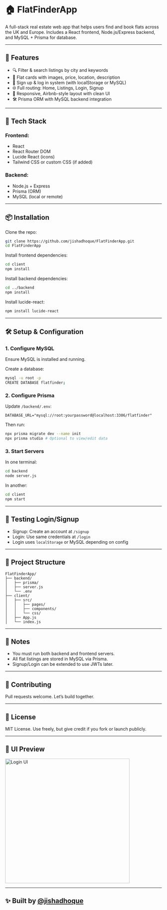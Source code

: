 # 🏠 FlatFinderApp
A full-stack real estate web app that helps users find and book flats across the UK and Europe. Includes a React frontend, Node.js/Express backend, and MySQL + Prisma for database.

---

## 🚀 Features

- 🔍 Filter & search listings by city and keywords
- 📍 Flat cards with images, price, location, description
- 🔐 Sign up & log in system (with localStorage or MySQL)
- 🌐 Full routing: Home, Listings, Login, Signup
- 🎨 Responsive, Airbnb-style layout with clean UI
- 🛠 Prisma ORM with MySQL backend integration

---

## 🧱 Tech Stack

### Frontend:
- React
- React Router DOM
- Lucide React (icons)
- Tailwind CSS or custom CSS (if added)

### Backend:
- Node.js + Express
- Prisma (ORM)
- MySQL (local or remote)

---

## 📦 Installation

Clone the repo:
```bash
git clone https://github.com/jishadhoque/FlatFinderApp.git
cd FlatFinderApp
```

Install frontend dependencies:
```bash
cd client
npm install
```

Install backend dependencies:
```bash
cd ../backend
npm install
```

Install lucide-react:
```bash
npm install lucide-react
```

---

## 🛠 Setup & Configuration

### 1. Configure MySQL
Ensure MySQL is installed and running.

Create a database:
```bash
mysql -u root -p
CREATE DATABASE flatfinder;
```

### 2. Configure Prisma
Update `/backend/.env`:
```env
DATABASE_URL="mysql://root:yourpassword@localhost:3306/flatfinder"
```

Then run:
```bash
npx prisma migrate dev --name init
npx prisma studio # Optional to view/edit data
```

### 3. Start Servers
In one terminal:
```bash
cd backend
node server.js
```
In another:
```bash
cd client
npm start
```

---

## 🧪 Testing Login/Signup

- Signup: Create an account at `/signup`
- Login: Use same credentials at `/login`
- Login uses `localStorage` or MySQL depending on config

---

## 📁 Project Structure
```
FlatFinderApp/
├── backend/
│   ├── prisma/
│   ├── server.js
│   └── .env
├── client/
│   ├── src/
│   │   ├── pages/
│   │   ├── components/
│   │   └── css/
│   ├── App.js
│   └── index.js
```

---

## 🧠 Notes
- You must run both backend and frontend servers.
- All flat listings are stored in MySQL via Prisma.
- Signup/Login can be extended to use JWTs later.

---

## 🤝 Contributing
Pull requests welcome. Let’s build together.

---

## 📜 License
MIT License. Use freely, but give credit if you fork or launch publicly.

---

## 📸 UI Preview
<img src="/screenshots/login-screen.png" alt="Login UI" width="400" />

---

## ✨ Built by [@jishadhoque](https://github.com/jishadhoque)

